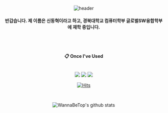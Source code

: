 
<br/>
<div align="center">
    
  ![header](https://capsule-render.vercel.app/api?type=soft&text=WannaBeTop)
  #### 반갑습니다. 제 이름은 신동혁이라고 하고, 경북대학교 컴퓨터학부 글로벌SW융합학부에 재학 중입니다.
  <br/>
  <br/>
  
  ####  :clipboard: Once I've Used 

  <br/>
  <img src="https://img.shields.io/badge/Python-3776AB?style=flat&logo=Python&logoColor=white"/>
  <img src="https://img.shields.io/badge/C-A8B9CC?style=flat&logo=C&logoColor=white"/>
  <img src="https://img.shields.io/badge/Swift-F05138?style=flat&logo=Swift&logoColor=white"/>

  <br/>
  
  [![Hits](https://hits.seeyoufarm.com/api/count/incr/badge.svg?url=https%3A%2F%2Fgithub.com%2FWannaBeTop%2FWannaBeTop&count_bg=%2379C83D&title_bg=%23555555&icon=&icon_color=%23E7E7E7&title=hits&edge_flat=false)](https://hits.seeyoufarm.com)

  <br/>

  ![WannaBeTop's github stats](https://github-readme-stats.vercel.app/api?username=WannaBeTop&show_icons=true)
  
</div>



<!--
**WannaBeTop/WannaBeTop** is a ✨ _special_ ✨ repository because its `README.md` (this file) appears on your GitHub profile.

Here are some ideas to get you started:

- 🔭 I’m currently working on ...
- 🌱 I’m currently learning ...
- 👯 I’m looking to collaborate on ...
- 🤔 I’m looking for help with ...
- 💬 Ask me about ...
- 📫 How to reach me: ...
- 😄 Pronouns: ...
- ⚡ Fun fact: ...
-->
